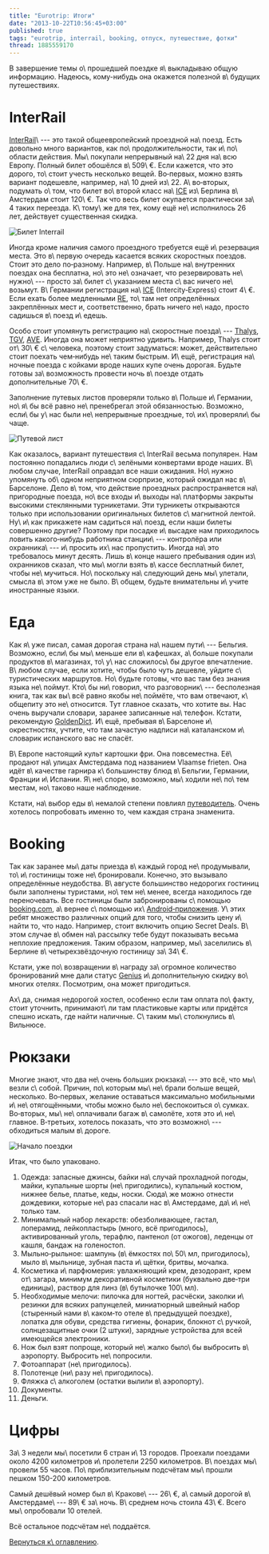 ```yaml
---
title: "Eurotrip: Итоги"
date: "2013-10-22T10:56:45+03:00"
published: true
tags: "eurotrip, interrail, booking, отпуск, путешествие, фотки"
thread: 1885559170
---
```


В завершение темы о\ прошедшей поездке я\ выкладываю общую информацию. Надеюсь, кому-нибудь она окажется полезной
в\ будущих путешествиях.

# InterRail

[InterRail]\ --- это такой общеевропейский проездной на\ поезд. Есть довольно много вариантов, как
по\ продолжительности, так и\ по\ области действия. Мы\ покупали непрерывный на\ 22 дня на\ всю Европу. Полный билет
обошёлся в\ 509\ €. Если кажется, что это дорого, то\ стоит учесть несколько вещей. Во&#8209;первых, можно взять вариант
подешевле, например, на\ 10 дней из\ 22. А\ во&#8209;вторых, подумать о\ том, что билет во\ второй класс на\ [ICE]
из\ Берлина в\ Амстердам стоит 120\ €. Так что весь билет окупается практически за\ 4 таких переезда. К\ тому\ же для
тех, кому ещё не\ исполнилось 26 лет, действует существенная скидка.

![Билет Interrail](/images/travel/2013-08-eurotrip/interrail-cover.jpg)

Иногда кроме наличия самого проездного требуется ещё и\ резервация места. Это в\ первую очередь касается всяких
скоростных поездов. Стоит это дело по&#8209;разному. Например, в\ Польше на\ внутренних поездах она бесплатна, но\ это
не\ означает, что резервировать не\ нужно\ --- просто за\ билет с\ указанием места с\ вас ничего не\ возьмут.
В\ Германии регистрация на\ [ICE] (Intercity&#8209;Express) стоит 4\ €. Если ехать более медленными [RE], то\ там нет
определённых закреплённых мест и, соответственно, брать ничего не\ надо, просто садишься в\ поезд и\ едешь.

Особо стоит упомянуть регистрацию на\ скоростные поезда\ --- [Thalys], [TGV], [AVE]. Иногда она может неприятно удивить.
Например, Thalys стоит от\ 30\ € с\ человека, поэтому стоит задуматься: может, действительно стоит поехать
чем&#8209;нибудь не\ таким быстрым. И\ ещё, регистрация на\ ночные поезда с койками вроде наших купе очень дорогая.
Будьте готовы за\ возможность провести ночь в\ поезде отдать дополнительные 70\ €.

Заполнение путевых листов проверяли только в\ Польше и\ Германии, но\ я\ бы всё равно не\ пренебрегал этой обязанностью.
Возможно, если\ бы у\ нас были не\ непрерывные проездные, то\ их\ проверяли\ бы чаще.

![Путевой лист](/images/travel/2013-08-eurotrip/interrail-timetable.jpg)

Как оказалось, вариант путешествия с\ InterRail весьма популярен. Нам постоянно попадались люди с\ зелёными конвертами
вроде наших. В\ любом случае, InterRail оправдал все наши ожидания. Но\ нужно упомянуть об\ одном неприятном сюрпризе,
который ожидал нас в\ Барселоне. Дело в\ том, что действие проездных распространяется на\ пригородные поезда, но\ все
входы и\ выходы на\ платформы закрыты высокими стеклянными турникетами. Эти турникеты открываются только при
использовании оригинальных билетов с\ магнитной лентой. Ну\ и\ как прикажете нам садиться на\ поезд, если наши билеты
совершенно другие? Поэтому при посадке и\ высадке нам приходилось ловить какого&#8209;нибудь работника станции\ ---
контролёра или охранника\ --- и\ просить их\ нас пропустить. Иногда на\ это требовалось минут десять. Лишь в\ конце
нашего пребывания один из\ охранников сказал, что мы\ могли взять в\ кассе бесплатный билет, чтобы не\ мучиться.
Но\ поскольку на\ следующий день мы\ улетали, смысла в\ этом уже не было. В\ общем, будьте внимательны и\ учите
иностранные языки.

# Еда

Как я\ уже писал, самая дорогая страна на\ нашем пути\ --- Бельгия. Возможно, если\ бы мы\ меньше ели в\ кафешках,
а\ больше покупали продуктов в\ магазинах, то\ у\ нас сложилось\ бы другое впечатление. В\ любом случае, если хотите,
чтобы было чуть дешевле, уйдите с\ туристических маршрутов. Но\ будьте готовы, что вас там без знания языка не\ поймут.
Кто\ бы ни\ говорил, что разговорник\ --- бесполезная книга, так как вы\ всё равно якобы не\ поймёте, что вам отвечают,
к\ общепиту это не\ относится. Тут главное сказать, что хотите вы. Нас очень выручали словари, заранее записанные
на\ телефон. Кстати, рекомендую [GoldenDict]. И\ ещё, пребывая в\ Барселоне и\ окрестностях, учтите, что там зачастую
надписи на\ каталанском и\ словарик испанского вас не спасёт.

В\ Европе настоящий культ картошки фри. Она повсеместна. Её\ продают на\ улицах Амстердама под названием Vlaamse
frieten. Она идёт в\ качестве гарнира к\ большинству блюд в\ Бельгии, Германии, Франции и\ Испании. Я\ не\ спорю,
возможно, мы\ ходили не\ по\ тем местам, но\ таково наше наблюдение.

Кстати, на\ выбор еды в\ немалой степени повлиял [путеводитель][lonely-planet]. Очень хотелось попробовать именно то,
чем каждая страна знаменита.

# Booking

Так как заранее мы\ даты приезда в\ каждый город не\ продумывали, то\ и\ гостиницы тоже не\ бронировали. Конечно,
это вызывало определённые неудобства. В\ августе большинство недорогих гостиниц были заполнены туристами, но\ тем
не\ менее, всегда находилось где переночевать. Все гостиницы были забронированы с\ помощью [booking.com], а\ вернее
с\ помощью их\ [Android&#8209;приложения][booking-app]. У\ этих ребят множество различных опций для того, чтобы снизить
цену и\ найти то, что надо. Например, стоит включить опцию Secret Deals. В\ этом случае в\ обмен на\ рассылку тебе будут
показывать весьма неплохие предложения. Таким образом, например, мы\ заселились в\ Берлине в\ четырехзвёздочную
гостиницу за\ 34\ €.

Кстати, уже по\ возвращении в\ награду за\ огромное количество бронирований мне дали статус [Genius] и\ дополнительную
скидку во\ многих отелях. Посмотрим, она может пригодиться.

Ах\ да, снимая недорогой хостел, особенно если там оплата по\ факту, стоит уточнить, принимают\ ли там пластиковые карты
или придётся спешно искать, где найти наличные. С\ таким мы\ столкнулись в\ Вильнюсе.

# Рюкзаки

Многие знают, что два не\ очень больших рюкзака\ --- это всё, что мы\ везли с\ собой. Причин, по\ которым мы\ не\ брали
больше вещей, несколько. Во&#8209;первых, желание оставаться максимально мобильными и\ не\ отягощёнными, чтобы можно
было не\ беспокоиться о\ сумках. Во&#8209;вторых, мы\ не\ оплачивали багаж в\ самолёте, хотя это и\ не\ главное.
В&#8209;третьих, хотелось показать, что это возможно\ --- обходиться малым в\ дороге.

![Начало поездки](/images/travel/2013-08-eurotrip/minsk-backpacks.jpg)

Итак, что было упаковано.

1. Одежда: запасные джинсы, байки на\ случай прохладной погоды, майки, купальные шорты (не\ пригодились), купальный
  костюм, нижнее белье, платье, кеды, носки. Сюда\ же можно отнести дождевики, которые не\ раз спасали нас
  в\ Амстердаме, да\ и\ не\ только там.
2. Минимальный набор лекарств: обезболивающее, гастал, лоперамид, лейкопластырь (много, всё пригодилось), активированный
  уголь, терафлю, пантенол (от ожогов), леденцы от кашля, бандаж на голеностоп.
3. Мыльно&#8209;рыльное: шампунь (в\ ёмкостях по\ 50\ мл, пригодилось), мыло в\ мыльнице, зубная паста и\ щётки, бритвы,
  мочалка.
4. Косметика и\ парфюмерия: увлажняющий крем, дезодорант, крем от\ загара, минимум декоративной косметики (буквально
  две&#8209;три единицы), раствор для линз (в\ бутылочке 100\ мл).
5. Необходимые мелочи: пилочка для ногтей, расчёски, заколки и\ резинки для всяких рапунцелей, миниатюрный швейный набор
  (стыренный нами в\ каком&#8209;то отеле в\ предыдущей поездке), лопатка для обуви, средства гигиены, фонарик, блокнот
  с\ ручкой, солнцезащитные очки (2 штуки), зарядные устройства для всей имеющейся электроники.
6. Нож был взят попроще, который не\ жалко было\ бы выбросить в\ аэропорту. Выбросить не\ попросили.
7. Фотоаппарат (не\ пригодилось).
8. Полотенце (ни\ разу не\ пригодилось).
9. Фляжка с\ алкоголем (остатки вылили в\ аэропорту).
10. Документы.
11. Деньги.

# Цифры

За\ 3 недели мы\ посетили 6 стран и\ 13 городов. Проехали поездами около 4200 километров и\ пролетели 2250 километров.
В\ поездах мы\ провели 55 часов. По\ приблизительным подсчётам мы\ прошли пешком 150-200 километров.

Самый дешёвый номер был в\ Кракове\ --- 26\ €, а\ самый дорогой в\ Амстердаме\ --- 89\ € за\ ночь. В\ среднем ночь
стоила 43\ €. Всего мы\ опробовали 10 отелей.

Всё остальное подсчётам не\ поддаётся.

[Вернуться к\ оглавлению](/post/eurotrip-2013/).


[AVE]: http://en.wikipedia.org/wiki/AVEhttp://en.wikipedia.org/wiki/AVE
[booking.com]: http://www.booking.com/
[booking-app]: https://play.google.com/store/apps/details?id=com.booking
[Genius]: http://vimeo.com/69317087
[GoldenDict]: https://play.google.com/store/apps/details?id=mobi.goldendict.android
[ICE]: http://www.bahn.com/i/view/GBR/en/trains/overview/ice.shtml
[InterRail]: http://www.interrail.eu/
[lonely-planet]: http://dikmax.name/post/lonely-planet/
[RE]: http://www.bahn.com/i/view/GBR/en/trains/overview/regional_and_urban_trains.shtml
[TGV]: http://www.raileurope.com/european-trains/tgv/index.html
[Thalys]: https://www.thalys.com/
